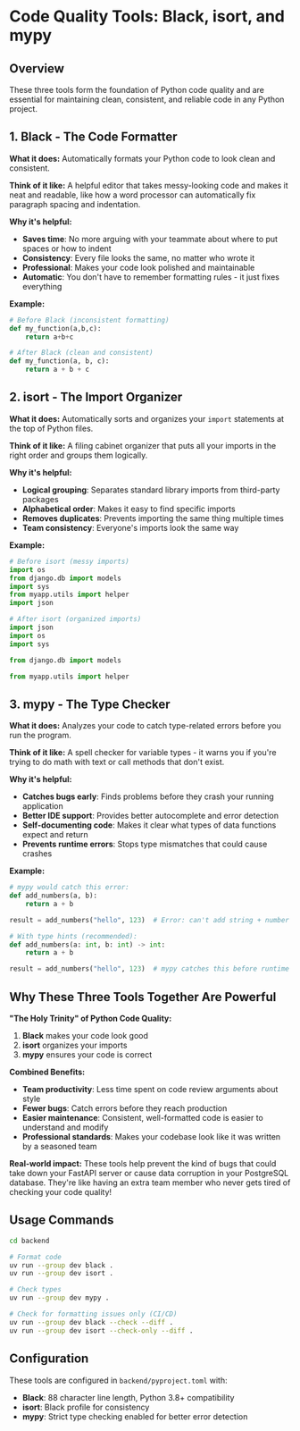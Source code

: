 # Code Quality Tools: Black, isort, and mypy

## Overview

These three tools form the foundation of Python code quality and are essential for maintaining clean, consistent, and reliable code in any Python project.

## 1. Black - The Code Formatter

**What it does:** Automatically formats your Python code to look clean and consistent.

**Think of it like:** A helpful editor that takes messy-looking code and makes it neat and readable, like how a word processor can automatically fix paragraph spacing and indentation.

**Why it's helpful:**
- **Saves time**: No more arguing with your teammate about where to put spaces or how to indent
- **Consistency**: Every file looks the same, no matter who wrote it
- **Professional**: Makes your code look polished and maintainable
- **Automatic**: You don't have to remember formatting rules - it just fixes everything

**Example:**
```python
# Before Black (inconsistent formatting)
def my_function(a,b,c):
    return a+b+c

# After Black (clean and consistent)
def my_function(a, b, c):
    return a + b + c
```

## 2. isort - The Import Organizer

**What it does:** Automatically sorts and organizes your `import` statements at the top of Python files.

**Think of it like:** A filing cabinet organizer that puts all your imports in the right order and groups them logically.

**Why it's helpful:**
- **Logical grouping**: Separates standard library imports from third-party packages
- **Alphabetical order**: Makes it easy to find specific imports
- **Removes duplicates**: Prevents importing the same thing multiple times
- **Team consistency**: Everyone's imports look the same way

**Example:**
```python
# Before isort (messy imports)
import os
from django.db import models
import sys
from myapp.utils import helper
import json

# After isort (organized imports)
import json
import os
import sys

from django.db import models

from myapp.utils import helper
```

## 3. mypy - The Type Checker

**What it does:** Analyzes your code to catch type-related errors before you run the program.

**Think of it like:** A spell checker for variable types - it warns you if you're trying to do math with text or call methods that don't exist.

**Why it's helpful:**
- **Catches bugs early**: Finds problems before they crash your running application
- **Better IDE support**: Provides better autocomplete and error detection
- **Self-documenting code**: Makes it clear what types of data functions expect and return
- **Prevents runtime errors**: Stops type mismatches that could cause crashes

**Example:**
```python
# mypy would catch this error:
def add_numbers(a, b):
    return a + b

result = add_numbers("hello", 123)  # Error: can't add string + number

# With type hints (recommended):
def add_numbers(a: int, b: int) -> int:
    return a + b

result = add_numbers("hello", 123)  # mypy catches this before runtime
```

## Why These Three Tools Together Are Powerful

**"The Holy Trinity" of Python Code Quality:**
1. **Black** makes your code look good
2. **isort** organizes your imports
3. **mypy** ensures your code is correct

**Combined Benefits:**
- **Team productivity**: Less time spent on code review arguments about style
- **Fewer bugs**: Catch errors before they reach production
- **Easier maintenance**: Consistent, well-formatted code is easier to understand and modify
- **Professional standards**: Makes your codebase look like it was written by a seasoned team

**Real-world impact:** These tools help prevent the kind of bugs that could take down your FastAPI server or cause data corruption in your PostgreSQL database. They're like having an extra team member who never gets tired of checking your code quality!

## Usage Commands

```bash
cd backend

# Format code
uv run --group dev black .
uv run --group dev isort .

# Check types
uv run --group dev mypy .

# Check for formatting issues only (CI/CD)
uv run --group dev black --check --diff .
uv run --group dev isort --check-only --diff .
```

## Configuration

These tools are configured in `backend/pyproject.toml` with:
- **Black**: 88 character line length, Python 3.8+ compatibility
- **isort**: Black profile for consistency
- **mypy**: Strict type checking enabled for better error detection